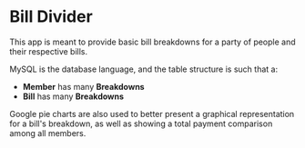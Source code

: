 <h1>Bill Divider</h1>

This app is meant to provide basic bill breakdowns for a party of people
and their respective bills.

MySQL is the database language, and the table structure is such that a:

* <b>Member</b> has many <b>Breakdowns</b>
* <b>Bill</b> has many <b>Breakdowns</b>

Google pie charts are also used to better present a graphical
representation for a bill's breakdown, as well as showing a total
payment comparison among all members.
